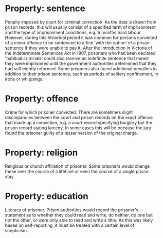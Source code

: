 <div id="sentence">

# Property: sentence

Penalty imposed by court for criminal conviction. As the data is drawn from prison records, this will usually consist of a specified term of imprisonment and the type of imprisonment conditions, e.g. 6 months hard labour. However, during this historical period it was common for persons convicted of a minor offence to be sentenced to a fine 'with the option' of a prison sentence if they were unable to pay it. After the introduction in Victoria of the Indeterminate Sentences Act in 1907, prisoners who had been declared 'habitual criminals' could also receive an indefinite sentence that meant they were imprisoned until the government authorities determined that they had sufficiently reformed. Some prisoners also faced additional penalties in addition to their prison sentence, such as periods of solitary confinement, in irons or whippings.

</div>
<div id="offence">

# Property: offence

Crime for which prisoner convicted. There are sometimes slight discrepancies between the court and prison records on the exact offence that made up a conviction, e.g. a court record specifying burglary but the prison record stating larceny. In some cases this will be because the jury found the prisoner guilty of a lesser version of the original charge.

</div>
<div id="religion">

# Property: religion

Religious or church affiliation of prisoner. Some prisoners would change these over the course of a lifetime or even the course of a single prison stay.

</div>
<div id="education">

# Property: education

Literacy of prisoner. Prison authorities would record the prisoner's statement as to whether they could read and write, do neither, do one but not the other, or were only able to read and write a little. As this was likely based on self-reporting, it must be treated with a certain level of scepticism.

</div>
